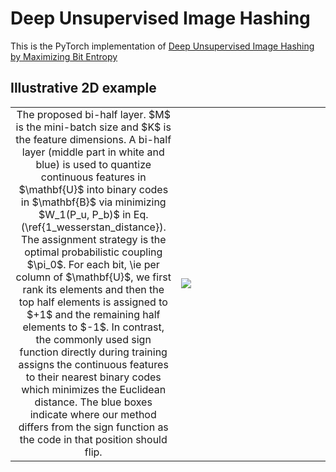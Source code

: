 # Deep Unsupervised Image Hashing

This is the PyTorch implementation of [Deep Unsupervised Image Hashing by Maximizing Bit Entropy]()


## Illustrative 2D example
<table border=0 >
	<tbody>
    <tr>
		<tr>
			<td width="19%" align="center"> The proposed bi-half layer.
    $M$ is the mini-batch size and $K$ is the feature dimensions.
    A bi-half layer (middle part in white and blue) is used to quantize continuous features in $\mathbf{U}$ into binary codes in $\mathbf{B}$ via minimizing $W_1(P_u, P_b)$ in Eq.(\ref{1_wesserstan_distance}). The assignment strategy is the optimal probabilistic coupling $\pi_0$.
     For each bit, \ie per column of $\mathbf{U}$, we first rank its elements and
      then the top half elements is assigned to $+1$ and the remaining half elements to $-1$.   In contrast,  the commonly used sign function directly during training assigns the continuous
       features to their nearest binary codes which minimizes the Euclidean distance. The blue boxes indicate where our method differs from the sign function as the code in that position should flip. </td>
			<td width="40%" > <img src="https://raw.githubusercontent.com/liyunqianggyn/Deep-Unsupervised-Image-Hashing-by-Maximizing-Bit-Entropy/master/bi_half layer.png"> </td>
		</tr>
	</tbody>
</table>


